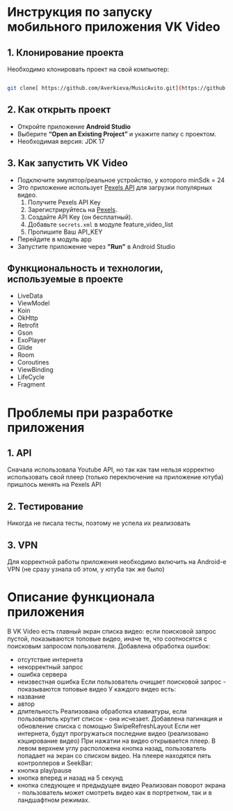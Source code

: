# Инструкция по запуску мобильного приложения VK Video

## 1. Клонирование проекта 
Необходимо клонировать проект на свой компьютер:
```sh

git clone[ https://github.com/Averkieva/MusicAvito.git](https://github.com/Averkieva/VKVideo.git)
```
## 2. Как открыть проект
- Откройте приложение **Android Studio** 
- Выберите **“Open an Existing Project”** и укажите папку с проектом.
- Необходимая версия: JDK 17
## 3. Как запустить VK Video 
- Подключите эмулятор/реальное устройство, у которого minSdk = 24
- Это приложение использует [Pexels API](https://www.pexels.com/api/) для загрузки популярных видео.
  1. Получите Pexels API Key
  2. Зарегистрируйтесь на [Pexels](https://www.pexels.com/api/).
  3. Создайте API Key (он бесплатный).
  4. Добавьте `secrets.xml` в модуле feature_video_list
  5. Пропишите  <string name="youtube_api_key" translatable="false">Ваш API_KEY</string>
- Перейдите в модуль app
- Запустите приложение через **"Run"** в Android Studio 

## Функциональность и технологии, используемые в проекте
- LiveData
- ViewModel
- Koin
- OkHttp
- Retrofit
- Gson
- ExoPlayer
- Glide
- Room
- Coroutines
- ViewBinding
- LifeCycle
- Fragment

# Проблемы при разработке приложения

## 1. API
Сначала использовала Youtube API, но так как там нельзя корректно использовать свой плеер (только переключение на приложение ютуба) пришлось менять на Pexels API

## 2. Тестирование
Никогда не писала тесты, поэтому не успела их реализовать

## 3. VPN
Для корректной работы приложения необходимо включить на Android-е VPN (не сразу узнала об этом, у ютуба так же было)

# Описание функционала приложения

В VK Video есть главный экран списка видео: если поисковой запрос пустой, показываются топовые видео, иначе те, что соотносятся с поисковым запросом пользователя. 
Добавлена обработка ошибок:
- отсутствие интернета
- некорректный запрос
- ошибка сервера
- неизвестная ошибка
Если пользователь очищает поисковой запрос - показываются топовые видео
У каждого видео есть:
- название
- автор
- длительность
Реализована обработка клавиатуры, если пользователь крутит список - она исчезает.
Добавлена пагинация и обновление списка с помощью SwipeRefreshLayout
Если нет интернета, будут прогружаться последние видео (реализовано кэширование видео)
При нажатии на видео открывается плеер. В левом верхнем углу расположена кнопка назад, пользователь попадает на экран со списком видео. На плеере находятся пять контроллеров и SeekBar:
- кнопка play/pause
- кнопка вперед и назад на 5 секунд
- кнопка следующее и предыдущее видео
Реализован поворот экрана - пользователь может смотреть видео как в портретном, так и в ландшафтном режимах.

